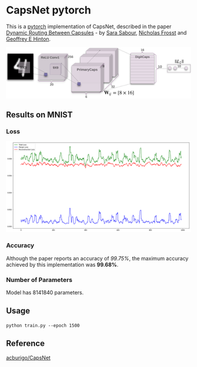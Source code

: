# CapsNet pytorch
This is a [pytorch](http://pytorch.org/) implementation of CapsNet, described in the paper [Dynamic Routing Between Capsules](https://arxiv.org/abs/1710.09829) - by [Sara Sabour](https://arxiv.org/find/cs/1/au:+Sabour_S/0/1/0/all/0/1), [Nicholas Frosst](https://arxiv.org/find/cs/1/au:+Frosst_N/0/1/0/all/0/1) and [Geoffrey E Hinton](https://arxiv.org/find/cs/1/au:+Hinton_G/0/1/0/all/0/1).

![](image/capsulearch.png)
## Results on MNIST
### Loss
![](image/total_result.png)
### Accuracy
Although the paper reports an accuracy of *99.75%*, the maximum accuracy achieved by this implementation was **99.68%**.

### Number of Parameters
Model has 8141840 parameters.

## Usage
`python train.py --epoch 1500`

## Reference
[acburigo/CapsNet](https://github.com/acburigo/CapsNet)
